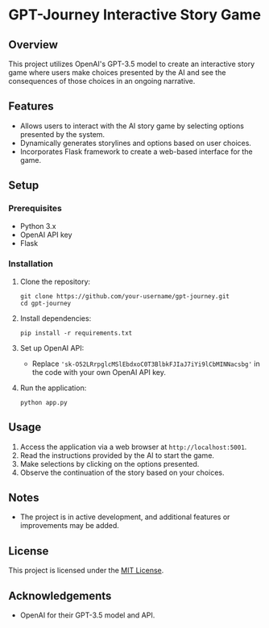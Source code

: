 # GPT-Journey Interactive Story Game

## Overview

This project utilizes OpenAI's GPT-3.5 model to create an interactive story game where users make choices presented by the AI and see the consequences of those choices in an ongoing narrative.

## Features

- Allows users to interact with the AI story game by selecting options presented by the system.
- Dynamically generates storylines and options based on user choices.
- Incorporates Flask framework to create a web-based interface for the game.

## Setup

### Prerequisites

- Python 3.x
- OpenAI API key
- Flask

### Installation

1. Clone the repository:

    ```
    git clone https://github.com/your-username/gpt-journey.git
    cd gpt-journey
    ```

2. Install dependencies:

    ```
    pip install -r requirements.txt
    ```

3. Set up OpenAI API:

    - Replace `'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'` in the code with your own OpenAI API key.

4. Run the application:

    ```
    python app.py
    ```

## Usage

1. Access the application via a web browser at `http://localhost:5001`.
2. Read the instructions provided by the AI to start the game.
3. Make selections by clicking on the options presented.
4. Observe the continuation of the story based on your choices.

## Notes

- The project is in active development, and additional features or improvements may be added.

## License

This project is licensed under the [MIT License](LICENSE).

## Acknowledgements

- OpenAI for their GPT-3.5 model and API.
